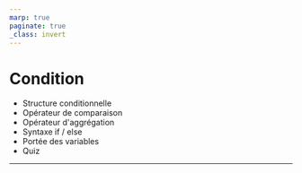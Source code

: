 ```yaml
---
marp: true
paginate: true
_class: invert
---
```


# Condition
- Structure conditionnelle
- Opérateur de comparaison
- Opérateur d'aggrégation
- Syntaxe if / else
- Portée des variables
- Quiz

---